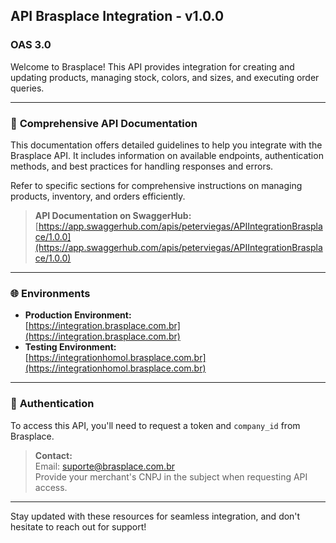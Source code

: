 ## API Brasplace Integration - v1.0.0

### **OAS 3.0**

Welcome to Brasplace! This API provides integration for creating and updating products, managing stock, colors, and sizes, and executing order queries.

---

### 📄 **Comprehensive API Documentation**

This documentation offers detailed guidelines to help you integrate with the Brasplace API. It includes information on available endpoints, authentication methods, and best practices for handling responses and errors.

Refer to specific sections for comprehensive instructions on managing products, inventory, and orders efficiently.

> **API Documentation on SwaggerHub:**  
> [https://app.swaggerhub.com/apis/peterviegas/APIIntegrationBrasplace/1.0.0](https://app.swaggerhub.com/apis/peterviegas/APIIntegrationBrasplace/1.0.0)

---

### 🌐 **Environments**

- **Production Environment:**  
  [https://integration.brasplace.com.br](https://integration.brasplace.com.br)
- **Testing Environment:**  
  [https://integrationhomol.brasplace.com.br](https://integrationhomol.brasplace.com.br)

---

### 🔑 **Authentication**

To access this API, you'll need to request a token and `company_id` from Brasplace.

> **Contact:**  
> Email: [suporte@brasplace.com.br](mailto:suporte@brasplace.com.br)  
> Provide your merchant's CNPJ in the subject when requesting API access.

---

Stay updated with these resources for seamless integration, and don't hesitate to reach out for support!


